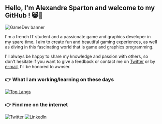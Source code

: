 ## Hello, I'm Alexandre Sparton and welcome to my GitHub ! 😸👋

![](https://pbs.twimg.com/profile_banners/1325807545127202816/1605218514/1500x500 "GameDev banner")

I'm a french IT student and a passionate game and graphics developer in my spare time. I aim to create fun and beautiful gaming experiences,
as well as diving in this fascinating world that is game and graphics programming.

I'll always be happy to share my knowledge and passion with others, so don't hesitate if you want to give a feedback or contact me on [Twitter](https://twitter.com/Beyl_dev)
or by [e-mail](mailto:sparton.alexandre@gmail.com), I'll be honored to awnser.

### 👉 What I am working/learning on these days
[![Top Langs](https://github-readme-stats.vercel.app/api/top-langs/?username=ASparton&layout=compact)](https://github.com/anuraghazra/github-readme-stats)

### 👉 Find me on the internet
[![Twitter](https://raw.githubusercontent.com/WaylonWalker/WaylonWalker/main/icon/twitter.png)](https://twitter.com/Beyl_dev)
[![LinkedIn](https://raw.githubusercontent.com/WaylonWalker/WaylonWalker/main/icon/linkedin.png)](https://www.linkedin.com/in/alexandre-sparton-08aa42206/) 
